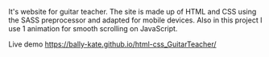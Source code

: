 It's website for guitar teacher. The site is made up of HTML and CSS using the SASS preprocessor and adapted for mobile devices. Also in this project I use 1 animation for smooth scrolling on JavaScript. 

Live demo
https://bally-kate.github.io/html-css_GuitarTeacher/
